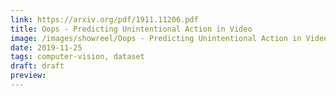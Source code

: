 ```yaml
---
link: https://arxiv.org/pdf/1911.11206.pdf
title: Oops - Predicting Unintentional Action in Video
image: /images/showreel/Oops - Predicting Unintentional Action in Video.jpg
date: 2019-11-25
tags: computer-vision, dataset
draft: draft
preview:
---
```



